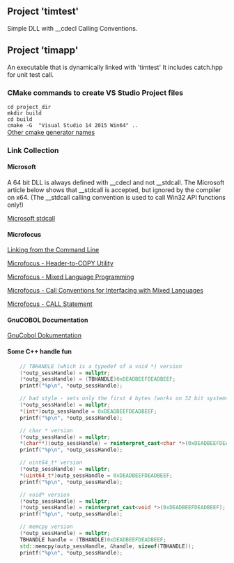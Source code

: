 ## Project 'timtest'
Simple DLL with __cdecl Calling Conventions.


## Project 'timapp'
An executable that is dynamically linked with 'timtest'
It includes catch.hpp for unit test call.

### CMake commands to create VS Studio Project files
 `cd project_dir`<br>
 `mkdir build`<br>
 `cd build`<br>
 `cmake -G  "Visual Studio 14 2015 Win64" ..`<br>
[Other cmake generator names](https://cmake.org/cmake/help/latest/manual/cmake-generators.7.html)

### Link Collection

#### Microsoft
A 64 bit DLL is always defined with __cdecl and not __stdcall. The Microsoft article below shows that __stdcall is accepted, but ignored by the compiler on x64. (The __stdcall calling convention is used to call Win32 API functions
only!)

[Microsoft stdcall](https://docs.microsoft.com/en-us/cpp/cpp/stdcall?view=vs-2019)


#### Microfocus

[Linking from the Command Line](https://www.microfocus.com/documentation/visual-cobol/vc40pu1/VS2017/GUID-374EE44A-4500-4673-9F1B-E7BC62E0CBD5.html)

[Microfocus - Header-to-COPY Utility](https://www.microfocus.com/documentation/visual-cobol/vc50pu3/DevHub/BKPRPRH2CP.html)

[Microfocus - Mixed Language Programming](https://www.microfocus.com/documentation/visual-cobol/VC40/EclWin/GUID-A39ABE98-B22F-4115-BB6C-0CE9A9444A12.html)

[Microfocus - Call Conventions for Interfacing with Mixed Languages](https://www.microfocus.com/documentation/visual-cobol/vc50pu3/DevHub/HHMXCHMIXL19.html)

[Microfocus - CALL Statement](https://www.microfocus.com/documentation/visual-cobol/vc40pu2/DevHub/HRLHLHPDF804.html)

#### GnuCOBOL Documentation

[GnuCobol Dokumentation](https://devdocs.io/gnu_cobol/)

#### Some C++ handle fun
```cpp
    // TBHANDLE (which is a typedef of a void *) version 
    (*outp_sessHandle) = nullptr;
    (*outp_sessHandle) = (TBHANDLE)0xDEADBEEFDEADBEEF;
    printf("%p\n", *outp_sessHandle);

    // bad style - sets only the first 4 bytes (works on 32 bit systems only)
    (*outp_sessHandle) = nullptr;
    *(int*)outp_sessHandle = 0xDEADBEEFDEADBEEF;
    printf("%p\n", *outp_sessHandle);

    // char * version
    (*outp_sessHandle) = nullptr;
    *(char**)(outp_sessHandle) = reinterpret_cast<char *>(0xDEADBEEFDEADBEEF);
    printf("%p\n", *outp_sessHandle);

    // uint64_t* version
    (*outp_sessHandle) = nullptr;
    *(uint64_t*)outp_sessHandle = 0xDEADBEEFDEADBEEF;
    printf("%p\n", *outp_sessHandle);

    // void* version
    (*outp_sessHandle) = nullptr;
    (*outp_sessHandle) = reinterpret_cast<void *>(0xDEADBEEFDEADBEEF);
    printf("%p\n", *outp_sessHandle);

    // memcpy version
    (*outp_sessHandle) = nullptr;
    TBHANDLE handle = (TBHANDLE)0xDEADBEEFDEADBEEF;
    std::memcpy(outp_sessHandle, &handle, sizeof(TBHANDLE));
    printf("%p\n", *outp_sessHandle);
```
